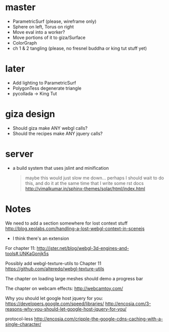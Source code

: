 # master

- ParametricSurf (please, wireframe only)
-   Sphere on left, Torus on right
-   Move eval into a worker?
-   Move portions of it to giza/Surface
- ColorGraph
- ch 1 & 2 tangling (please, no fresnel buddha or king tut stuff yet)

# later

- Add lighting to ParametricSurf
- PolygonTess degenerate triangle
- pycollada -> King Tut

# giza design

- Should giza make ANY webgl calls?
- Should the recipes make ANY jquery calls?

# server 

- a build system that uses jslint and minification
  > maybe this would just slow me down...
  > perhaps I should wait to do this, and do it at the same time
    that I write some rst docs
    http://vimalkumar.in/sphinx-themes/solar/html/index.html

# Notes

We need to add a section somewhere for lost context stuff
http://blog.xeolabs.com/handling-a-lost-webgl-context-in-scenejs
+ I think there's an extension

For chapter 11:
http://jster.net/blog/webgl-3d-engines-and-tools#.UNKaGonjk5s

Possibly add webgl-texture-utils to Chapter 11
https://github.com/alteredq/webgl-texture-utils

The chapter on loading large meshes should demo a progress bar

The chapter on webcam effects:
http://webcamtoy.com/

Why you should let google host jquery for you:
https://developers.google.com/speed/libraries/
http://encosia.com/3-reasons-why-you-should-let-google-host-jquery-for-you/

protocol-less
http://encosia.com/cripple-the-google-cdns-caching-with-a-single-character/
